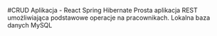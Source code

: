 #CRUD Aplikacja - React Spring Hibernate
Prosta aplikacja REST umożliwiająca podstawowe operacje na pracownikach.
Lokalna baza danych MySQL
